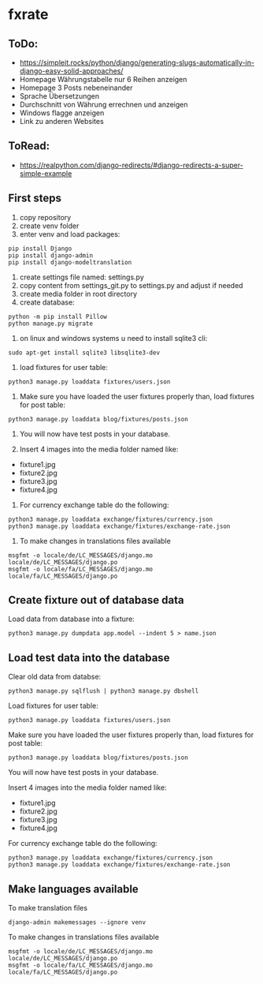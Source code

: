 # fxrate

## ToDo:

- https://simpleit.rocks/python/django/generating-slugs-automatically-in-django-easy-solid-approaches/
- Homepage Währungstabelle nur 6 Reihen anzeigen
- Homepage 3 Posts nebeneinander
- Sprache Übersetzungen
- Durchschnitt von Währung errechnen und anzeigen 
- Windows flagge anzeigen
- Link zu anderen Websites
 

## ToRead:

- https://realpython.com/django-redirects/#django-redirects-a-super-simple-example

## First steps
1. copy repository
1. create venv folder
1. enter venv and load packages:
```
pip install Django
pip install django-admin
pip install django-modeltranslation
```
1. create settings file named: settings.py
1. copy content from settings_git.py to settings.py and adjust if needed
1. create media folder in root directory
1. create database:
```
python -m pip install Pillow
python manage.py migrate
```
1. on linux and windows systems u need to install sqlite3 cli:
```
sudo apt-get install sqlite3 libsqlite3-dev
```
1. load fixtures for user table:
```
python3 manage.py loaddata fixtures/users.json
```
1. Make sure you have loaded the user fixtures properly than, load fixtures for post table:
```
python3 manage.py loaddata blog/fixtures/posts.json
```
1. You will now have test posts in your database.

1. Insert 4 images into the media folder named like:
- fixture1.jpg 
- fixture2.jpg 
- fixture3.jpg 
- fixture4.jpg 

1. For currency exchange table do the following: 
```
python3 manage.py loaddata exchange/fixtures/currency.json
python3 manage.py loaddata exchange/fixtures/exchange-rate.json
```

1. To make changes in translations files available
```
msgfmt -o locale/de/LC_MESSAGES/django.mo locale/de/LC_MESSAGES/django.po
msgfmt -o locale/fa/LC_MESSAGES/django.mo locale/fa/LC_MESSAGES/django.po
```

## Create fixture out of database data 

Load data from database into a fixture:
```
python3 manage.py dumpdata app.model --indent 5 > name.json
```

## Load test data into the database

Clear old data from databse:
```
python3 manage.py sqlflush | python3 manage.py dbshell
```

Load fixtures for user table:
```
python3 manage.py loaddata fixtures/users.json
```

Make sure you have loaded the user fixtures properly than, load fixtures for post table:
```
python3 manage.py loaddata blog/fixtures/posts.json
```
You will now have test posts in your database.

Insert 4 images into the media folder named like:
- fixture1.jpg 
- fixture2.jpg 
- fixture3.jpg 
- fixture4.jpg 

For currency exchange table do the following: 
```
python3 manage.py loaddata exchange/fixtures/currency.json
python3 manage.py loaddata exchange/fixtures/exchange-rate.json
```

## Make languages available 

To make translation files
```
django-admin makemessages --ignore venv  
```

To make changes in translations files available
```
msgfmt -o locale/de/LC_MESSAGES/django.mo locale/de/LC_MESSAGES/django.po
msgfmt -o locale/fa/LC_MESSAGES/django.mo locale/fa/LC_MESSAGES/django.po
```